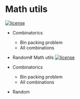 # Math utils
[![license](https://img.shields.io/github/license/mashape/apistatus.svg?style=flat-square)]()

- Combinatorics
  - Bin packing problem
  - All combinations
- Random# Math utils
[![license](https://img.shields.io/github/license/mashape/apistatus.svg?style=flat-square)]()

- Combinatorics
  - Bin packing problem
  - All combinations
- Random
